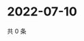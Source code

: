 # 2022-07-10

共 0 条

<!-- BEGIN WEIBO -->
<!-- 最后更新时间 Sun Jul 10 2022 06:01:11 GMT+0800 (China Standard Time) -->

<!-- END WEIBO -->
